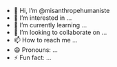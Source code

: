 - 👋 Hi, I’m @misanthropehumaniste
- 👀 I’m interested in ...
- 🌱 I’m currently learning ...
- 💞️ I’m looking to collaborate on ...
- 📫 How to reach me ...
- 😄 Pronouns: ...
- ⚡ Fun fact: ...

<!---
misanthropehumaniste/misanthropehumaniste is a ✨ special ✨ repository because its `README.md` (this file) appears on your GitHub profile.
You can click the Preview link to take a look at your changes.
--->
